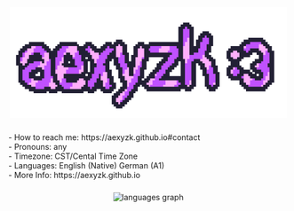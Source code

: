 <div align="center">
  <img height="200" src="https://github.com/aexyzk/aexyzk.github.io/blob/main/images/stupidlogo.png?raw=true"  />
</div>

###

<p align="left">- How to reach me: https://aexyzk.github.io#contact<br>- Pronouns: any<br>- Timezone: CST/Cental Time Zone<br>- Languages: English (Native) German (A1)<br>- More Info: https://aexyzk.github.io</p>

###

<div align="center">
  <img src="https://github-readme-stats.vercel.app/api/top-langs?username=aexyzk&locale=en&hide_title=false&layout=compact&card_width=320&langs_count=5&theme=dracula&hide_border=false&order=2" height="150" alt="languages graph"  />
</div>
